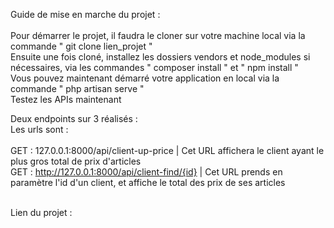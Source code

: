 Guide de mise en marche du projet : <br> <br>
Pour démarrer le projet, il faudra le cloner sur votre machine local via la commande " git clone lien_projet " <br>
Ensuite une fois cloné, installez les dossiers vendors et node_modules si nécessaires, via les commandes " composer install " et " npm install " <br>
Vous pouvez maintenant démarré votre application en local via la commande " php artisan serve " <br>
Testez les APIs maintenant <br>

Deux endpoints sur 3 réalisés : <br>
Les urls sont : <br> <br>
GET : 127.0.0.1:8000/api/client-up-price | Cet URL affichera le client ayant le plus gros total de prix d'articles <br>
GET : http://127.0.0.1:8000/api/client-find/{id} | Cet URL prends en paramètre l'id d'un client, et affiche le total des prix de ses articles <br> <br>

Lien du projet : <br>
